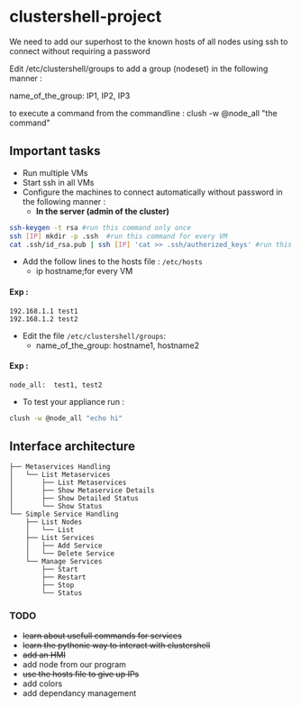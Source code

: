 # clustershell-project


We need to add our superhost to the known hosts of all nodes using ssh to connect without requiring a password

Edit /etc/clustershell/groups to add a group (nodeset) in the following manner :

name_of_the_group: IP1, IP2, IP3

to execute a command from the commandline :
clush -w @node_all "the command"

## Important tasks
- Run multiple VMs
- Start ssh in all VMs
- Configure the machines to connect automatically without password in the following manner :
	- **In the server (admin of the cluster)**
```bash
ssh-keygen -t rsa #run this command only once
ssh [IP] mkdir -p .ssh  #run this command for every VM
cat .ssh/id_rsa.pub | ssh [IP] 'cat >> .ssh/authorized_keys' #run this command for every VM
```

- Add the follow lines to the hosts file : ` /etc/hosts ` 
	- ip hostname;for every VM
#### Exp :
	192.168.1.1 test1
	192.168.1.2 test2 
- Edit the file ` /etc/clustershell/groups `:
	- name_of_the_group: hostname1, hostname2
#### Exp :
	node_all:  test1, test2

- To test your appliance run :
```bash
clush -w @node_all "echo hi"
```

## Interface architecture

```
├── Metaservices Handling
│   └── List Metaservices
│       ├── List Metaservices
│       ├── Show Metaservice Details
│       ├── Show Detailed Status
│       └── Show Status
└── Simple Service Handling
    ├── List Nodes
    │   └── List
    ├── List Services
    │   ├── Add Service
    │   └── Delete Service
    └── Manage Services
        ├── Start
        ├── Restart
        ├── Stop
        └── Status
```

### TODO 
- <del>learn about usefull commands for services</del>
- <del>learn the pythonic way to interact with clustershell</del>
- <del> add an HMI </del>
- add node from our program
- <del>use the hosts file to give up IPs</del>
- add colors
- add dependancy management

